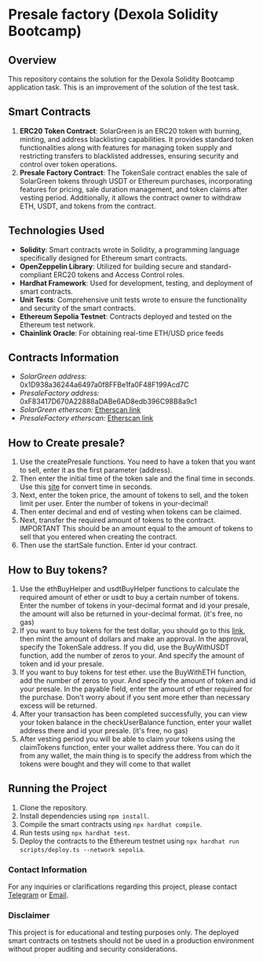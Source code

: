# Presale factory (Dexola Solidity Bootcamp)

## Overview

This repository contains the solution for the Dexola Solidity Bootcamp application task. This is an improvement of the solution of the test task.

## Smart Contracts

1. **ERC20 Token Contract**: SolarGreen is an ERC20 token with burning, minting, and address blacklisting capabilities. It provides standard token functionalities along with features for managing token supply and restricting transfers to blacklisted addresses, ensuring security and control over token operations.
2. **Presale Factory Contract**: The TokenSale contract enables the sale of SolarGreen tokens through USDT or Ethereum purchases, incorporating features for pricing, sale duration management, and token claims after vesting period. Additionally, it allows the contract owner to withdraw ETH, USDT, and tokens from the contract.

## Technologies Used

- **Solidity**: Smart contracts wrote in Solidity, a programming language specifically designed for Ethereum smart contracts.
- **OpenZeppelin Library**: Utilized for building secure and standard-compliant ERC20 tokens and Access Control roles.
- **Hardhat Framework**: Used for development, testing, and deployment of smart contracts.
- **Unit Tests**: Comprehensive unit tests wrote to ensure the functionality and security of the smart contracts.
- **Ethereum Sepolia Testnet**: Contracts deployed and tested on the Ethereum test network.
- **Chainlink Oracle**: For obtaining real-time ETH/USD price feeds

## Contracts Information

- _SolarGreen address:_ 0x1D938a36244a6497a0f8FFBe1fa0F48F199Acd7C
- _PresaleFactory address:_ 0xF83417D670A22888aDABe6AD8edb396C98B8a9c1
- _SolarGreen etherscan:_ [Etherscan link](https://sepolia.etherscan.io/address/0x1D938a36244a6497a0f8FFBe1fa0F48F199Acd7C#code)
- _PresaleFactory etherscan:_ [Etherscan link](https://sepolia.etherscan.io/address/0xF83417D670A22888aDABe6AD8edb396C98B8a9c1#code)

## How to Create presale?

1. Use the createPresale functions. You need to have a token that you want to sell, enter it as the first parameter (address).
2. Then enter the initial time of the token sale and the final time in seconds. Use this [site](https://www.unixtimestamp.com/) for convert time in seconds.
3. Next, enter the token price, the amount of tokens to sell, and the token limit per user. Enter the number of tokens in your-decimal!
4. Then enter decimal and end of vesting when tokens can be claimed.
5. Next, transfer the required amount of tokens to the contract. IMPORTANT This should be an amount equal to the amount of tokens to sell that you entered when creating the contract.
6. Then use the startSale function. Enter id your contract.

## How to Buy tokens?

1. Use the ethBuyHelper and usdtBuyHelper functions to calculate the required amount of ether or usdt to buy a certain number of tokens. Enter the number of tokens in your-decimal format and id your presale, the amount will also be returned in your-decimal format. (it's free, no gas)
2. If you want to buy tokens for the test dollar, you should go to this [link](https://sepolia.etherscan.io/address/0x1531bc5de10618c511349f8007c08966e45ce8ef#writeContract), then mint the amount of dollars and make an approval. In the approval, specify the TokenSale address. If you did, use the BuyWithUSDT function, add the number of zeros to your. And specify the amount of token and id your presale.
3. If you want to buy tokens for test ether. use the BuyWithETH function, add the number of zeros to your. And specify the amount of token and id your presale. In the payable field, enter the amount of ether required for the purchase. Don't worry about if you sent more ether than necessary excess will be returned.
4. After your transaction has been completed successfully, you can view your token balance in the checkUserBalance function, enter your wallet address there and id your presale. (it's free, no gas)
5. After vesting period you will be able to claim your tokens using the claimTokens function, enter your wallet address there. You can do it from any wallet, the main thing is to specify the address from which the tokens were bought and they will come to that wallet

## Running the Project

1. Clone the repository.
2. Install dependencies using `npm install`.
3. Compile the smart contracts using `npx hardhat compile`.
4. Run tests using `npx hardhat test`.
5. Deploy the contracts to the Ethereum testnet using `npx hardhat run scripts/deploy.ts --network sepolia`.

### Contact Information

For any inquiries or clarifications regarding this project, please contact [Telegram](https://t.me/nahirniy) or [Email](nahirniyy@gamil.com).

### Disclaimer

This project is for educational and testing purposes only. The deployed smart contracts on testnets should not be used in a production environment without proper auditing and security considerations.
